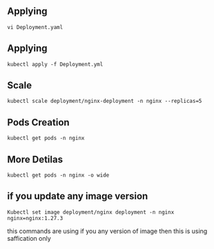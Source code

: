 ## Applying
```
vi Deployment.yaml
```
## Applying
```
kubectl apply -f Deployment.yml
```
## Scale
```
kubectl scale deployment/nginx-deployment -n nginx --replicas=5
```
## Pods Creation
```
kubectl get pods -n nginx
```
## More Detilas
```
kubectl get pods -n nginx -o wide
```
## if you update any image version
```
Kubectl set image deployment/nginx deployment -n nginx nginx=nginx:1.27.3
```
this commands are using if you any version of image then this is using saffication only  
